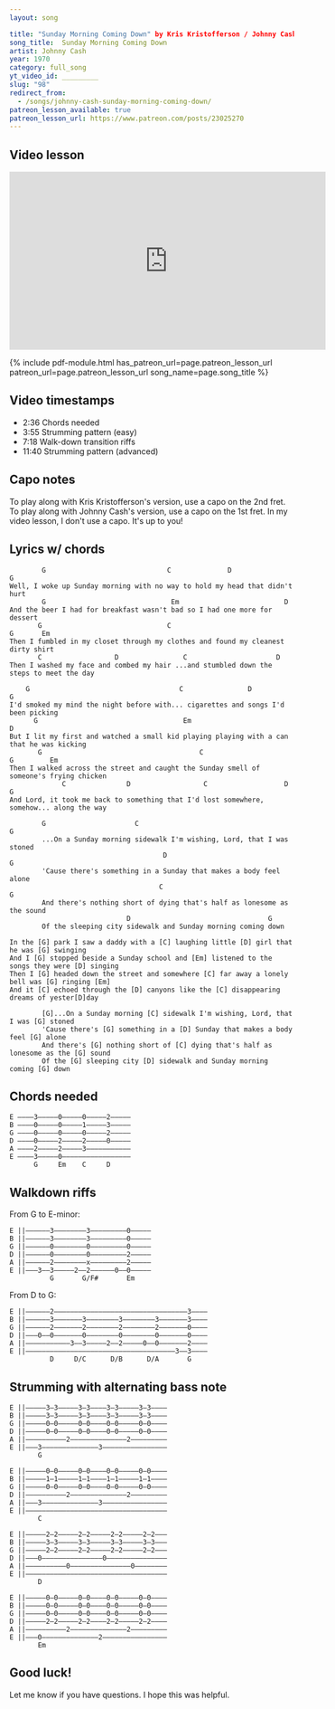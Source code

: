 ```yaml
---
layout: song

title: "Sunday Morning Coming Down" by Kris Kristofferson / Johnny Cash
song_title:  Sunday Morning Coming Down
artist: Johnny Cash
year: 1970
category: full_song
yt_video_id: _________
slug: "98"
redirect_from:
  - /songs/johnny-cash-sunday-morning-coming-down/
patreon_lesson_available: true
patreon_lesson_url: https://www.patreon.com/posts/23025270
---
```


## Video lesson

<iframe width="560" height="315" src="https://www.youtube.com/embed/cEUgFGKD8x8?showinfo=0" frameborder="0" allowfullscreen></iframe>


{% include pdf-module.html has_patreon_url=page.patreon_lesson_url patreon_url=page.patreon_lesson_url song_name=page.song_title %}


## Video timestamps

- 2:36 Chords needed
- 3:55 Strumming pattern (easy)
- 7:18 Walk-down transition riffs
- 11:40 Strumming pattern (advanced)





## Capo notes

To play along with Kris Kristofferson's version, use a capo on the 2nd fret. To play along with Johnny Cash's version, use a capo on the 1st fret. In my video lesson, I don't use a capo. It's up to you!

## Lyrics w/ chords

            G                              C              D                G
    Well, I woke up Sunday morning with no way to hold my head that didn't hurt
            G                               Em                          D
    And the beer I had for breakfast wasn't bad so I had one more for dessert
           G                               C                                   G       Em
    Then I fumbled in my closet through my clothes and found my cleanest dirty shirt
           C                  D                C                      D
    Then I washed my face and combed my hair ...and stumbled down the steps to meet the day

        G                                     C                D              G
    I'd smoked my mind the night before with... cigarettes and songs I'd been picking
          G                                    Em                                     D
    But I lit my first and watched a small kid playing playing with a can that he was kicking
           G                                       C                                G         Em
    Then I walked across the street and caught the Sunday smell of someone's frying chicken
                 C               D                  C                   D                G
    And Lord, it took me back to something that I'd lost somewhere, somehow... along the way

            G                      C                                      G
            ...On a Sunday morning sidewalk I'm wishing, Lord, that I was stoned
                                          D                               G
            'Cause there's something in a Sunday that makes a body feel alone
                                         C                                    G
            And there's nothing short of dying that's half as lonesome as the sound
                                 D                                  G
            Of the sleeping city sidewalk and Sunday morning coming down

    In the [G] park I saw a daddy with a [C] laughing little [D] girl that he was [G] swinging
    And I [G] stopped beside a Sunday school and [Em] listened to the songs they were [D] singing
    Then I [G] headed down the street and somewhere [C] far away a lonely bell was [G] ringing [Em]
    And it [C] echoed through the [D] canyons like the [C] disappearing dreams of yester[D]day

            [G]...On a Sunday morning [C] sidewalk I'm wishing, Lord, that I was [G] stoned
            'Cause there's [G] something in a [D] Sunday that makes a body feel [G] alone
            And there's [G] nothing short of [C] dying that's half as lonesome as the [G] sound
            Of the [G] sleeping city [D] sidewalk and Sunday morning coming [G] down


## Chords needed

    E ––––3–––––0–––––0–––––2–––––
    B ––––0–––––0–––––1–––––3–––––
    G ––––0–––––0–––––0–––––2–––––
    D ––––0–––––2–––––2–––––0–––––
    A ––––2–––––2–––––3–––––––––––
    E ––––3–––––0–––––––––––––––––
          G     Em    C     D



## Walkdown riffs

From G to E-minor:

    E ||––––––3––––––––3–––––––––0–––––
    B ||––––––3––––––––3–––––––––0–––––
    G ||––––––0––––––––0–––––––––0–––––
    D ||––––––0––––––––0–––––––––2–––––
    A ||––––––2––––––––x–––––––––2–––––
    E ||–––3––3–––––2––2––––––0––0–––––
              G       G/F#       Em

From D to G:

    E ||––––––2–––––––––––––––––––––––––––––––––3––––
    B ||––––––3–––––––3––––––––3––––––––3–––––––3––––
    G ||––––––2–––––––2––––––––2––––––––2–––––––0––––
    D ||–––0––0–––––––0––––––––0––––––––0–––––––0––––
    A ||–––––––––––3––3–––––2––2–––––0––0–––––––2––––
    E ||–––––––––––––––––––––––––––––––––––––3––3––––
              D     D/C      D/B      D/A       G

## Strumming with alternating bass note

    E ||–––––3–3–––––3–3––––3–3–––––3–3––––
    B ||–––––3–3–––––3–3––––3–3–––––3–3––––
    G ||–––––0–0–––––0–0––––0–0–––––0–0––––
    D ||–––––0–0–––––0–0––––0–0–––––0–0––––
    A ||––––––––––2––––––––––––––2–––––––––
    E ||–––3––––––––––––––3––––––––––––––––
           G

    E ||–––––0–0–––––0–0––––0–0–––––0–0––––
    B ||–––––1–1–––––1–1––––1–1–––––1–1––––
    G ||–––––0–0–––––0–0––––0–0–––––0–0––––
    D ||––––––––––2––––––––––––––2–––––––––
    A ||–––3––––––––––––––3––––––––––––––––
    E ||–––––––––––––––––––––––––––––––––––
           C

    E ||–––––2–2–––––2–2–––––2–2–––––2–2–––
    B ||–––––3–3–––––3–3–––––3–3–––––3–3–––
    G ||–––––2–2–––––2–2–––––2–2–––––2–2–––
    D ||–––0–––––––––––––––0–––––––––––––––
    A ||––––––––––0–––––––––––––––0––––––––
    E ||–––––––––––––––––––––––––––––––––––
           D

    E ||–––––0–0–––––0–0––––0–0–––––0–0––––
    B ||–––––0–0–––––0–0––––0–0–––––0–0––––
    G ||–––––0–0–––––0–0––––0–0–––––0–0––––
    D ||–––––2–2–––––2–2––––2–2–––––2–2––––
    A ||––––––––––2––––––––––––––2–––––––––
    E ||–––0––––––––––––––2––––––––––––––––
           Em

## Good luck!

Let me know if you have questions. I hope this was helpful.
